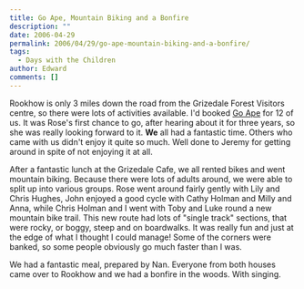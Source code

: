 ```yaml
---
title: Go Ape, Mountain Biking and a Bonfire
description: ""
date: 2006-04-29
permalink: 2006/04/29/go-ape-mountain-biking-and-a-bonfire/
tags:
  - Days with the Children
author: Edward
comments: []
---
```


Rookhow is only 3 miles down the road from the Grizedale Forest Visitors
centre, so there were lots of activities available. I\'d booked [Go
Ape][1] for 12 of us. It was Rose\'s first chance to go, after hearing
about it for three years, so she was really looking forward to it.
**We** all had a fantastic time. Others who came with us didn\'t enjoy
it quite so much. Well done to Jeremy for getting around in spite of not
enjoying it at all.

After a fantastic lunch at the Grizedale Cafe, we all rented bikes and
went mountain biking. Because there were lots of adults around, we were
able to split up into various groups. Rose went around fairly gently
with Lily and Chris Hughes, John enjoyed a good cycle with Cathy Holman
and Milly and Anna, while Chris Holman and I went with Toby and Luke
round a new mountain bike trail. This new route had lots of \"single
track\" sections, that were rocky, or boggy, steep and on boardwalks. It
was really fun and just at the edge of what I thought I could manage!
Some of the corners were banked, so some people obviously go much faster
than I was.

We had a fantastic meal, prepared by Nan. Everyone from both houses came
over to Rookhow and we had a bonfire in the woods. With singing.



[1]: https://goape.co.uk
